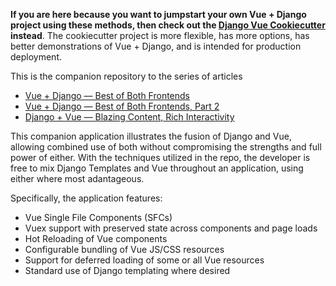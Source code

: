 **If you are here because you want to jumpstart your own Vue + Django project using these methods, then check out the [Django Vue Cookiecutter](https://github.com/ilikerobots/cookiecutter-vue-django) instead**.  The cookiecutter project is more flexible, has more options, has better demonstrations of Vue + Django, and is intended for production deployment.  

This is the companion repository to the series of articles
 * [Vue + Django — Best of Both Frontends](https://medium.com/js-dojo/vue-django-best-of-both-frontends-701307871478)
 * [Vue + Django — Best of Both Frontends, Part 2](https://medium.com/js-dojo/django-vue-vuex-best-of-both-frontends-part-2-1dcb78215575)
 * [Django + Vue — Blazing Content, Rich Interactivity](https://medium.com/js-dojo/django-vue-blazing-content-rich-interactivity-b34e45d8c602)

This companion application illustrates the fusion of Django and Vue, allowing combined use of both without compromising the strengths and full power of either. With the techniques utilized in the repo, the developer is free to mix Django Templates and Vue throughout an application, using either where most adantageous.

Specifically, the application features:
  * Vue Single File Components (SFCs)
  * Vuex support with preserved state across components and page loads
  * Hot Reloading of Vue components
  * Configurable bundling of Vue JS/CSS resources
  * Support for deferred loading of some or all Vue resources
  * Standard use of Django templating where desired

 
